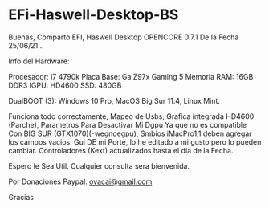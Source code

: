 # EFi-Haswell-Desktop-BS


Buenas, Comparto EFI, Haswell Desktop OPENCORE 0.7.1 De la Fecha 25/06/21...

Info del Hardware:

Procesador: I7 4790k
Placa Base: Ga Z97x Gaming 5
Memoria RAM: 16GB DDR3
IGPU: HD4600
SSD: 480GB

DualBOOT (3): Windows 10 Pro, MacOS Big Sur 11.4, Linux Mint.

Funciona todo correctamente, Mapeo de Usbs, Grafica integrada HD4600 (Parche), Parametros Para Desactivar Mi Dgpu Ya que no es compatible Con BIG SUR (GTX1070)(-wegnoegpu),
Smbios iMacPro1,1 deben agregar los campos vacios. Gui DE mi Porte, lo he editado a mi gusto pero lo pueden cambiar. Controladores (Kext) actualizados hasta el dia de la Fecha.

Espero le Sea Util. Cualquier consulta sera bienvenida.

Por Donaciones Paypal. ovacai@gmail.com

Gracias

